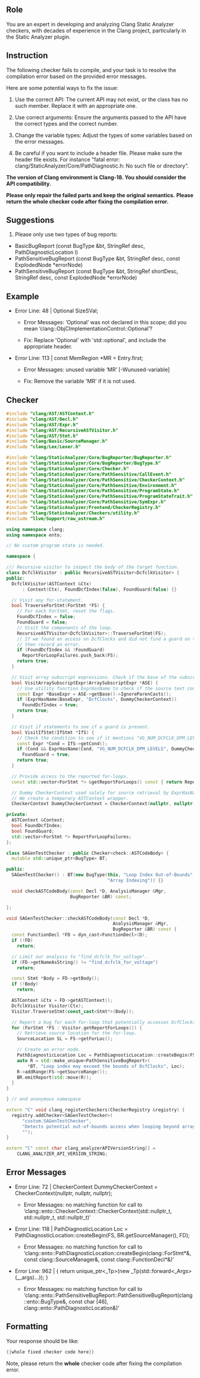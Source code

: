 ## Role

You are an expert in developing and analyzing Clang Static Analyzer checkers, with decades of experience in the Clang project, particularly in the Static Analyzer plugin.

## Instruction

The following checker fails to compile, and your task is to resolve the compilation error based on the provided error messages.

Here are some potential ways to fix the issue:

1. Use the correct API: The current API may not exist, or the class has no such member. Replace it with an appropriate one.

2. Use correct arguments: Ensure the arguments passed to the API have the correct types and the correct number.

3. Change the variable types: Adjust the types of some variables based on the error messages.

4. Be careful if you want to include a header file. Please make sure the header file exists. For instance "fatal error: clang/StaticAnalyzer/Core/PathDiagnostic.h: No such file or directory".

**The version of Clang environment is Clang-18. You should consider the API compatibility.**

**Please only repair the failed parts and keep the original semantics.**
**Please return the whole checker code after fixing the compilation error.**

## Suggestions

1. Please only use two types of bug reports:
  - BasicBugReport (const BugType &bt, StringRef desc, PathDiagnosticLocation l)
  - PathSensitiveBugReport (const BugType &bt, StringRef desc, const ExplodedNode *errorNode)
  - PathSensitiveBugReport (const BugType &bt, StringRef shortDesc, StringRef desc, const ExplodedNode *errorNode)

## Example

- Error Line: 48 |   Optional<DefinedOrUnknownSVal> SizeSVal; 

  - Error Messages: ‘Optional’ was not declared in this scope; did you mean ‘clang::ObjCImplementationControl::Optional’? 

  - Fix: Replace 'Optional<DefinedOrUnknownSVal>' with 'std::optional<DefinedOrUnknownSVal>', and include the appropriate header. 

- Error Line: 113 |     const MemRegion *MR = Entry.first;

    - Error Messages: unused variable ‘MR’ [-Wunused-variable]

    - Fix: Remove the variable 'MR' if it is not used.

## Checker

```cpp
#include "clang/AST/ASTContext.h"
#include "clang/AST/Decl.h"
#include "clang/AST/Expr.h"
#include "clang/AST/RecursiveASTVisitor.h"
#include "clang/AST/Stmt.h"
#include "clang/Basic/SourceManager.h"
#include "clang/Lex/Lexer.h"

#include "clang/StaticAnalyzer/Core/BugReporter/BugReporter.h"
#include "clang/StaticAnalyzer/Core/BugReporter/BugType.h"
#include "clang/StaticAnalyzer/Core/Checker.h"
#include "clang/StaticAnalyzer/Core/PathSensitive/CallEvent.h"
#include "clang/StaticAnalyzer/Core/PathSensitive/CheckerContext.h"
#include "clang/StaticAnalyzer/Core/PathSensitive/Environment.h"
#include "clang/StaticAnalyzer/Core/PathSensitive/ProgramState.h"
#include "clang/StaticAnalyzer/Core/PathSensitive/ProgramStateTrait.h"
#include "clang/StaticAnalyzer/Core/PathSensitive/SymExpr.h"
#include "clang/StaticAnalyzer/Frontend/CheckerRegistry.h"
#include "clang/StaticAnalyzer/Checkers/utility.h"
#include "llvm/Support/raw_ostream.h"

using namespace clang;
using namespace ento;

// No custom program state is needed.

namespace {

/// Recursive visitor to inspect the body of the target function.
class DcfclkVisitor : public RecursiveASTVisitor<DcfclkVisitor> {
public:
  DcfclkVisitor(ASTContext &Ctx)
      : Context(Ctx), FoundDcfIndex(false), FoundGuard(false) {}

  // Visit any for-statement.
  bool TraverseForStmt(ForStmt *FS) {
    // For each ForStmt, reset the flags.
    FoundDcfIndex = false;
    FoundGuard = false;
    // Visit the components of the loop.
    RecursiveASTVisitor<DcfclkVisitor>::TraverseForStmt(FS);
    // If we found an access on DcfClocks and did not find a guard on the loop index,
    // then record an error.
    if (FoundDcfIndex && !FoundGuard)
      ReportForLoopFailures.push_back(FS);
    return true;
  }

  // Visit array subscript expressions. Check if the base of the subscript is "DcfClocks".
  bool VisitArraySubscriptExpr(ArraySubscriptExpr *ASE) {
    // Use utility function ExprHasName to check if the source text contains "DcfClocks".
    const Expr *BaseExpr = ASE->getBase()->IgnoreParenCasts();
    if (ExprHasName(BaseExpr, "DcfClocks", DummyCheckerContext))
      FoundDcfIndex = true;
    return true;
  }

  // Visit if statements to see if a guard is present.
  bool VisitIfStmt(IfStmt *IfS) {
    // Check the condition to see if it mentions "VG_NUM_DCFCLK_DPM_LEVELS"
    const Expr *Cond = IfS->getCond();
    if (Cond && ExprHasName(Cond, "VG_NUM_DCFCLK_DPM_LEVELS", DummyCheckerContext))
      FoundGuard = true;
    return true;
  }

  // Provide access to the reported for-loops.
  const std::vector<ForStmt *> &getReportForLoops() const { return ReportForLoopFailures; }

  // Dummy CheckerContext used solely for source retrieval by ExprHasName.
  // We create a temporary ASTContext wrapper.
  CheckerContext DummyCheckerContext = CheckerContext(nullptr, nullptr, nullptr);

private:
  ASTContext &Context;
  bool FoundDcfIndex;
  bool FoundGuard;
  std::vector<ForStmt *> ReportForLoopFailures;
};

class SAGenTestChecker : public Checker<check::ASTCodeBody> {
  mutable std::unique_ptr<BugType> BT;

public:
  SAGenTestChecker() : BT(new BugType(this, "Loop Index Out-of-Bounds",
                                      "Array Indexing")) {}

  void checkASTCodeBody(const Decl *D, AnalysisManager &Mgr,
                        BugReporter &BR) const;

};

void SAGenTestChecker::checkASTCodeBody(const Decl *D,
                                        AnalysisManager &Mgr,
                                        BugReporter &BR) const {
  const FunctionDecl *FD = dyn_cast<FunctionDecl>(D);
  if (!FD)
    return;

  // Limit our analysis to "find_dcfclk_for_voltage".
  if (FD->getNameAsString() != "find_dcfclk_for_voltage")
    return;

  const Stmt *Body = FD->getBody();
  if (!Body)
    return;

  ASTContext &Ctx = FD->getASTContext();
  DcfclkVisitor Visitor(Ctx);
  Visitor.TraverseStmt(const_cast<Stmt*>(Body));

  // Report a bug for each for-loop that potentially accesses DcfClocks without a guard.
  for (ForStmt *FS : Visitor.getReportForLoops()) {
    // Retrieve source location for the for-loop.
    SourceLocation SL = FS->getForLoc();

    // Create an error node.
    PathDiagnosticLocation Loc = PathDiagnosticLocation::createBegin(FS, BR.getSourceManager(), FD);
    auto R = std::make_unique<PathSensitiveBugReport>(
        *BT, "Loop index may exceed the bounds of DcfClocks", Loc);
    R->addRange(FS->getSourceRange());
    BR.emitReport(std::move(R));
  }
}

} // end anonymous namespace

extern "C" void clang_registerCheckers(CheckerRegistry &registry) {
  registry.addChecker<SAGenTestChecker>(
      "custom.SAGenTestChecker", 
      "Detects potential out-of-bounds access when looping beyond array DcfClocks", 
      "");
}

extern "C" const char clang_analyzerAPIVersionString[] =
    CLANG_ANALYZER_API_VERSION_STRING;

```

## Error Messages 

- Error Line: 72 |   CheckerContext DummyCheckerContext = CheckerContext(nullptr, nullptr, nullptr);

	- Error Messages: no matching function for call to ‘clang::ento::CheckerContext::CheckerContext(std::nullptr_t, std::nullptr_t, std::nullptr_t)’

- Error Line: 118 |     PathDiagnosticLocation Loc = PathDiagnosticLocation::createBegin(FS, BR.getSourceManager(), FD);

	- Error Messages: no matching function for call to ‘clang::ento::PathDiagnosticLocation::createBegin(clang::ForStmt*&, const clang::SourceManager&, const clang::FunctionDecl*&)’

- Error Line: 962 |     { return unique_ptr<_Tp>(new _Tp(std::forward<_Args>(__args)...)); }

	- Error Messages: no matching function for call to ‘clang::ento::PathSensitiveBugReport::PathSensitiveBugReport(clang::ento::BugType&, const char [46], clang::ento::PathDiagnosticLocation&)’



## Formatting 

Your response should be like: 

```cpp
{{whole fixed checker code here}}
```

Note, please return the **whole** checker code after fixing the compilation error.